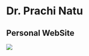 # Dr. Prachi Natu
## Personal WebSite
![](https://raw.githubusercontent.com/prachi-natu/prachi-natu.github.io/main/TEA0003.png)

